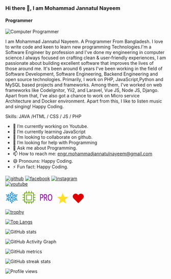 ### Hi there 👋, I am Mohammad Jannatul Nayeem
#### Programmer
![Computer Programmer](https://scontent.fdac27-2.fna.fbcdn.net/v/t39.30808-6/288863436_581135543704994_6974785474603472504_n.jpg?_nc_cat=103&ccb=1-7&_nc_sid=e3f864&_nc_eui2=AeHVGs7-RwX2gDnZ1z4bdd6VZagVWjDgts5lqBVaMOC2zv8m-lOqI6Ud2pxSM1B86voUDdfpnsuW_AE5Spg7l5Yh&_nc_ohc=jz13f0xLGkEAX8HNCz3&_nc_ht=scontent.fdac27-2.fna&oh=00_AfBe6AVdXO5sjer4D2tXx9_NQqu3SbCXdd92WiHCed2j2A&oe=63682DC6)

I am Mohammad Jannatul Nayeem. A Programmer From Bangladesh. I love to write code and keen to  learn new programming Technologies.I'm a Software Engineer by profession and I've done my engineering in computer science.I always focused on crafting clean & user‑friendly experiences, I am passionate about building excellent software that improves the lives of those around me. It's been around 6 years I've been working in the field of Software Development, Software Engineering, Backend Engineering and open source technologies. Primarily, I work on PHP, JavaScript,Python and MySQL based projects and frameworks. Among them, I've worked on web frameworks like CodeIgnitor, Yii2, and Laravel, Vue JS, Node JS, Django. Apart from that, I've also got a chance to work on Micro service Architecture and Docker environment. Apart from this, I like to listen music and singing! Happy Coding.


Skills:  JAVA /HTML / CSS / JS / PHP

- 🔭 I’m currently working on Youtube. 
- 🌱 I’m currently learning JavaScript 
- 👯 I’m looking to collaborate on github. 
- 🤔 I’m looking for help with Programming 
- 💬 Ask me about Programming. 
- 📫 How to reach me: engr.mohammadjannatulnayeem@gmail.com
- 😄 Pronouns: Happy Coding. 
- ⚡ Fun fact: Happy  Coding. 


[<img src='https://cdn.jsdelivr.net/npm/simple-icons@3.0.1/icons/github.svg' alt='github' height='80'>](https://github.com/engrnayeem)  [<img src='https://cdn.jsdelivr.net/npm/simple-icons@3.0.1/icons/facebook.svg' alt='facebook' height='80'>](https://www.facebook.com/engr.mohammadjannatulnayeem)  [<img src='https://cdn.jsdelivr.net/npm/simple-icons@3.0.1/icons/instagram.svg' alt='instagram' height='80'>](https://www.instagram.com/engineernayeem/)  
[<img src='https://cdn.jsdelivr.net/npm/simple-icons@3.0.1/icons/youtube.svg' alt='youtube' height='80'>](https://www.youtube.com/channel/UCj1r-S1q1cZYjggj4LLM_Rg)  

<a href='https://archiveprogram.github.com/'><img src='https://raw.githubusercontent.com/acervenky/animated-github-badges/master/assets/acbadge.gif' width='40' height='40'></a> <a href='https://docs.github.com/en/developers'><img src='https://raw.githubusercontent.com/acervenky/animated-github-badges/master/assets/devbadge.gif' width='40' height='40'></a> <a href='https://github.com/pricing'><img src='https://raw.githubusercontent.com/acervenky/animated-github-badges/master/assets/pro.gif' width='40' height='40'></a> <a href='https://stars.github.com/'><img src='https://raw.githubusercontent.com/acervenky/animated-github-badges/master/assets/starbadge.gif' width='35' height='35'></a> <a href='https://docs.github.com/en/github/supporting-the-open-source-community-with-github-sponsors'><img src='https://raw.githubusercontent.com/acervenky/animated-github-badges/master/assets/sponsorbadge.gif' width='35' height='35'></a> 

[![trophy](https://github-profile-trophy.vercel.app/?username=engrnayeem)](https://github.com/ryo-ma/github-profile-trophy)

[![Top Langs](https://github-readme-stats.vercel.app/api/top-langs/?username=engrnayeem)](https://github.com/anuraghazra/github-readme-stats)

![GitHub stats](https://github-readme-stats.vercel.app/api?username=engrnayeem&show_icons=true&count_private=true)  

![GitHub Activity Graph](https://activity-graph.herokuapp.com/graph?username=engrnayeem)  

![GitHub metrics](https://metrics.lecoq.io/engrnayeem)  

![GitHub streak stats](https://github-readme-streak-stats.herokuapp.com/?user=engrnayeem)  

![Profile views](https://gpvc.arturio.dev/engrnayeem)  
